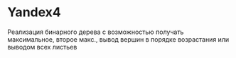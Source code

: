 # Yandex4
Реализация бинарного дерева с возможностью получать максимальное, второе макс., вывод вершин в порядке возрастания или выводом всех листьев
